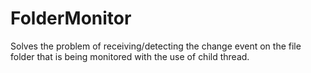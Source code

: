 # FolderMonitor

Solves the problem of receiving/detecting the change event on the file folder that is being monitored with the use of child thread.
